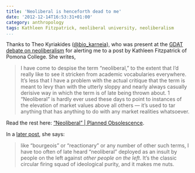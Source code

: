 ```yaml
---
title: 'Neoliberal is henceforth dead to me'
date: '2012-12-14T16:53:31+01:00'
category: anthropology
tags: Kathleen Fitzpatrick, neoliberal university, neoliberalism
...
```



Thanks to Theo Kyriakides ([\@bio_karneia](https://twitter.com/bio_karneia)), who was present at the [GDAT debate on neoliberalism](../2012-12-05-gdat-neoliberalism-anthropology) for alerting me to a post by Kathleen Fitzpatrick of Pomona College. She writes,

> I have come to despise the term “neoliberal,” to the extent that I’d really like to see it stricken from academic vocabularies everywhere. It’s less that I have a problem with the actual critique that the term is meant to levy than with the utterly sloppy and nearly always casually derisive way in which the term is of late being thrown about. 1 “Neoliberal” is hardly ever used these days to point to instances of the elevation of market values above all others — it’s used to tar anything that has anything to do with any market realities whatsoever.

Read the rest here: [“Neoliberal” | Planned Obsolescence](https://kfitz.info/neoliberal/).

In a [later post](https://kfitz.info/more-on-that-word/), she says:

> like “bourgeois” or “reactionary” or any number of other such terms, I have too often of late heard “neoliberal” deployed as an insult by people on the left against *other people on the left*. It’s the classic circular firing squad of ideological purity, and it makes me nuts.
